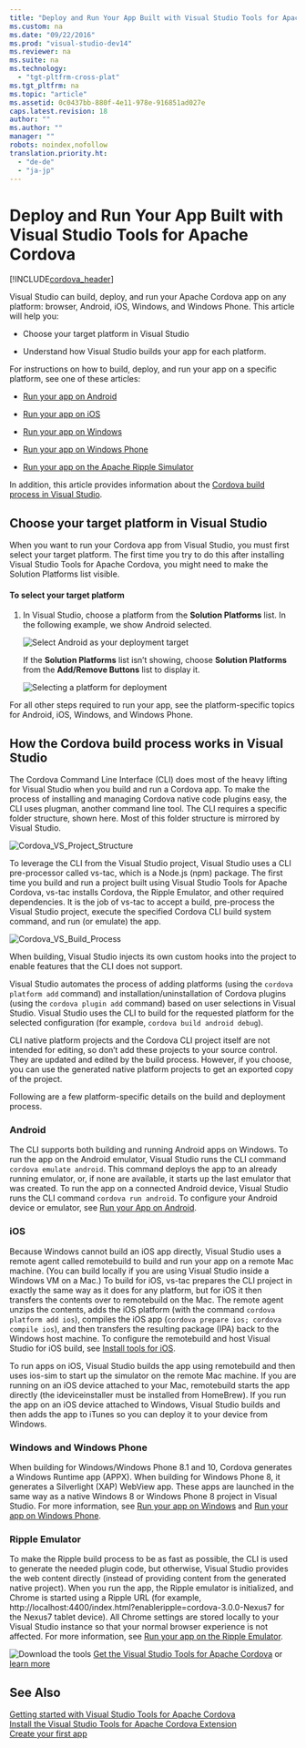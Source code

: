 ```yaml
---
title: "Deploy and Run Your App Built with Visual Studio Tools for Apache Cordova"
ms.custom: na
ms.date: "09/22/2016"
ms.prod: "visual-studio-dev14"
ms.reviewer: na
ms.suite: na
ms.technology: 
  - "tgt-pltfrm-cross-plat"
ms.tgt_pltfrm: na
ms.topic: "article"
ms.assetid: 0c0437bb-880f-4e11-978e-916851ad027e
caps.latest.revision: 18
author: ""
ms.author: ""
manager: ""
robots: noindex,nofollow
translation.priority.ht: 
  - "de-de"
  - "ja-jp"
---
```

# Deploy and Run Your App Built with Visual Studio Tools for Apache Cordova
[!INCLUDE[cordova_header](../vs140/includes/cordova_header_md.md)]  
  
 Visual Studio can build, deploy, and run your Apache Cordova app on any platform: browser, Android, iOS, Windows, and Windows Phone. This article will help you:  
  
-   Choose your target platform in Visual Studio  
  
-   Understand how Visual Studio builds your app for each platform.  
  
 For instructions on how to build, deploy, and run your app on a specific platform, see one of these articles:  
  
-   [Run your app on Android](../vs140/run-your-apache-cordova-app-on-android.md)  
  
-   [Run your app on iOS](../vs140/run-your-apache-cordova-app-on-ios.md)  
  
-   [Run your app on Windows](../vs140/run-your-apache-cordova-app-on-windows.md)  
  
-   [Run your app on Windows Phone](../vs140/run-your-apache-cordova-app-on-windows-phone.md)  
  
-   [Run your app on the Apache Ripple Simulator](../vs140/run-your-apache-cordova-app-on-the-apache-ripple-simulator.md)  
  
 In addition, this article provides information about the [Cordova build process in Visual Studio](#BuildProcess).  
  
##  <a name="TargetPlatform"></a> Choose your target platform in Visual Studio  
 When you want to run your Cordova app from Visual Studio, you must first select your target platform. The first time you try to do this after installing Visual Studio Tools for Apache Cordova, you might need to make the Solution Platforms list visible.  
  
#### To select your target platform  
  
1.  In Visual Studio, choose a platform from the **Solution Platforms** list. In the following example, we show Android selected.  
  
     ![Select Android as your deployment target](../vs140/media/cordova_android_select.png "Cordova_Android_Select")  
  
     If the **Solution Platforms** list isn’t showing, choose **Solution Platforms** from the **Add/Remove Buttons** list to display it.  
  
     ![Selecting a platform for deployment](../vs140/media/cordova_solution_platforms.png "Cordova_Solution_Platforms")  
  
 For all other steps required to run your app, see the platform-specific topics for Android, iOS, Windows, and Windows Phone.  
  
##  <a name="BuildProcess"></a> How the Cordova build process works in Visual Studio  
 The Cordova Command Line Interface (CLI) does most of the heavy lifting for Visual Studio when you build and run a Cordova app. To make the process of installing and managing Cordova native code plugins easy, the CLI uses plugman, another command line tool. The CLI requires a specific folder structure, shown here. Most of this folder structure is mirrored by Visual Studio.  
  
 ![Cordova&#95;VS&#95;Project&#95;Structure](../vs140/media/cordova_vs_project_structure.png "Cordova_VS_Project_Structure")  
  
 To leverage the CLI from the Visual Studio project, Visual Studio uses a CLI pre-processor called vs-tac, which is a Node.js (npm) package. The first time you build and run a project built using Visual Studio Tools for Apache Cordova, vs-tac installs Cordova, the Ripple Emulator, and other required dependencies. It is the job of vs-tac to accept a build, pre-process the Visual Studio project, execute the specified Cordova CLI build system command, and run (or emulate) the app.  
  
 ![Cordova&#95;VS&#95;Build&#95;Process](../vs140/media/cordova_vs_build_process.png "Cordova_VS_Build_Process")  
  
 When building, Visual Studio injects its own custom hooks into the project to enable features that the CLI does not support.  
  
 Visual Studio automates the process of adding platforms (using the `cordova platform add` command) and installation/uninstallation of Cordova plugins (using the `cordova plugin add` command) based on user selections in Visual Studio. Visual Studio uses the CLI to build for the requested platform for the selected configuration (for example, `cordova build android debug`).  
  
 CLI native platform projects and the Cordova CLI project itself are not intended for editing, so don’t add these projects to your source control. They are updated and edited by the build process. However, if you choose, you can use the generated native platform projects to get an exported copy of the project.  
  
 Following are a few platform-specific details on the build and deployment process.  
  
### Android  
 The CLI supports both building and running Android apps on Windows. To run the app on the Android emulator, Visual Studio runs the CLI command `cordova emulate android`. This command deploys the app to an already running emulator, or, if none are available, it starts up the last emulator that was created. To run the app on a connected Android device, Visual Studio runs the CLI command `cordova run android`. To configure your Android device or emulator, see [Run your App on Android](../vs140/run-your-apache-cordova-app-on-android.md).  
  
### iOS  
 Because Windows cannot build an iOS app directly, Visual Studio uses a remote agent called remotebuild to build and run your app on a remote Mac machine. (You can build locally if you are using Visual Studio inside a Windows VM on a Mac.) To build for iOS, vs-tac prepares the CLI project in exactly the same way as it does for any platform, but for iOS it then transfers the contents over to remotebuild on the Mac. The remote agent unzips the contents, adds the iOS platform (with the command `cordova platform add ios`), compiles the iOS app (`cordova prepare ios; cordova compile ios`), and then transfers the resulting package (IPA) back to the Windows host machine. To configure the remotebuild and host Visual Studio for iOS build, see [Install tools for iOS](https://msdn.microsoft.com/library/dn757054.aspx#ios).  
  
 To run apps on iOS, Visual Studio builds the app using remotebuild and then uses ios-sim to start up the simulator on the remote Mac machine. If you are running on an iOS device attached to your Mac, remotebuild starts the app directly (the ideviceinstaller must be installed from HomeBrew). If you run the app on an iOS device attached to Windows, Visual Studio builds and then adds the app to iTunes so you can deploy it to your device from Windows.  
  
### Windows and Windows Phone  
 When building for Windows/Windows Phone 8.1 and 10, Cordova generates a Windows Runtime app (APPX). When building for Windows Phone 8, it generates a Silverlight (XAP) WebView app. These apps are launched in the same way as a native Windows 8 or Windows Phone 8 project in Visual Studio. For more information, see [Run your app on Windows](../vs140/run-your-apache-cordova-app-on-windows.md) and [Run your app on Windows Phone](../vs140/run-your-apache-cordova-app-on-windows-phone.md).  
  
### Ripple Emulator  
 To make the Ripple build process to be as fast as possible, the CLI is used to generate the needed plugin code, but otherwise, Visual Studio provides the web content directly (instead of providing content from the generated native project). When you run the app, the Ripple emulator is initialized, and Chrome is started using a Ripple URL (for example, http://localhost:4400/index.html?enableripple=cordova-3.0.0-Nexus7 for the Nexus7 tablet device). All Chrome settings are stored locally to your Visual Studio instance so that your normal browser experience is not affected. For more information, see [Run your app on the Ripple Emulator](../vs140/run-your-apache-cordova-app-on-the-apache-ripple-simulator.md).  
  
 ![Download the tools](../vs140/media/cordova_install_download.png "Cordova_Install_Download") [Get the Visual Studio Tools for Apache Cordova](http://aka.ms/mchm38) or [learn more](https://www.visualstudio.com/cordova-vs.aspx)  
  
## See Also  
 [Getting started with Visual Studio Tools for Apache Cordova](../vs140/get-started-with-visual-studio-tools-for-apache-cordova1.md)   
 [Install the Visual Studio Tools for Apache Cordova Extension](../vs140/install-visual-studio-tools-for-apache-cordova.md)   
 [Create your first app](../vs140/create-your-first-app-using-visual-studio-tools-for-apache-cordova.md)